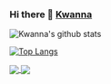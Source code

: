### Hi there 👋 <a href="https://kwanna.cf/" rel="nofollow">Kwanna</a>

<!--
**JustKwanna/JustKwanna** is a ✨ _special_ ✨ repository because its `README.md` (this file) appears on your GitHub profile.

Here are some ideas to get you started:

- 🔭 I’m currently working on ...
- 🌱 I’m currently learning ...
- 👯 I’m looking to collaborate on ...
- 🤔 I’m looking for help with ...
- 💬 Ask me about ...
- 📫 How to reach me: ...
- 😄 Pronouns: ...
- ⚡ Fun fact: ...
-->


![Kwanna's github stats](https://github-readme-stats.vercel.app/api?username=JustKwanna&show_icons=true&theme=dark)

[![Top Langs](https://github-readme-stats.vercel.app/api/top-langs/?username=JustKwanna&layout=compact)](https://github.com/anuraghazra/github-readme-stats)


<a href="https://github.com/anuraghazra/github-readme-stats">
  <img align="center" src="https://github-readme-stats.vercel.app/api/pin/?username=JustKwanna&repo=github-readme-stats" />
</a>
<a href="https://github.com/anuraghazra/convoychat">
  <img align="center" src="https://github-readme-stats.vercel.app/api/pin/?username=JustKwanna&repo=convoychat" />
</a>
